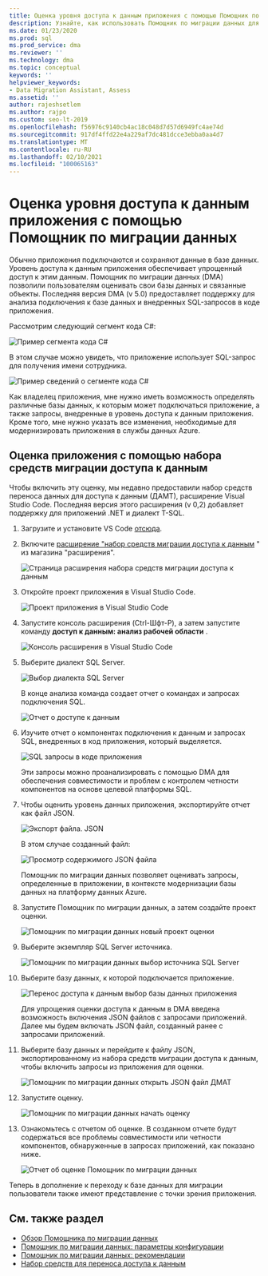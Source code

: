 ```yaml
---
title: Оценка уровня доступа к данным приложения с помощью Помощник по миграции данных
description: Узнайте, как использовать Помощник по миграции данных для оценки уровня доступа к данным приложения.
ms.date: 01/23/2020
ms.prod: sql
ms.prod_service: dma
ms.reviewer: ''
ms.technology: dma
ms.topic: conceptual
keywords: ''
helpviewer_keywords:
- Data Migration Assistant, Assess
ms.assetid: ''
author: rajeshsetlem
ms.author: rajpo
ms.custom: seo-lt-2019
ms.openlocfilehash: f56976c9140cb4ac18c048d7d57d6949fc4ae74d
ms.sourcegitcommit: 917df4ffd22e4a229af7dc481dcce3ebba0aa4d7
ms.translationtype: MT
ms.contentlocale: ru-RU
ms.lasthandoff: 02/10/2021
ms.locfileid: "100065163"
---
```

# <a name="assess-an-apps-data-access-layer-with-data-migration-assistant"></a>Оценка уровня доступа к данным приложения с помощью Помощник по миграции данных

Обычно приложения подключаются и сохраняют данные в базе данных. Уровень доступа к данным приложения обеспечивает упрощенный доступ к этим данным. Помощник по миграции данных (DMA) позволили пользователям оценивать свои базы данных и связанные объекты. Последняя версия DMA (v 5.0) предоставляет поддержку для анализа подключения к базе данных и внедренных SQL-запросов в коде приложения.

Рассмотрим следующий сегмент кода C#:

![Пример сегмента кода C#](../dma/media/dma-assess-app-data-layer/dma-sample-c-sharp-code-segment.png)

В этом случае можно увидеть, что приложение использует SQL-запрос для получения имени сотрудника.

![Пример сведений о сегменте кода C#](../dma/media/dma-assess-app-data-layer/dma-sample-c-sharp-code-detail.png)

Как владелец приложения, мне нужно иметь возможность определять различные базы данных, к которым может подключаться приложение, а также запросы, внедренные в уровень доступа к данным приложения. Кроме того, мне нужно указать все изменения, необходимые для модернизировать приложения в службы данных Azure.

## <a name="assess-an-app-with-data-access-migration-toolkit"></a>Оценка приложения с помощью набора средств миграции доступа к данным

Чтобы включить эту оценку, мы недавно предоставили набор средств переноса данных для доступа к данным (ДАМТ), расширение Visual Studio Code. Последняя версия этого расширения (v 0,2) добавляет поддержку для приложений .NET и диалект T-SQL.

1. Загрузите и установите VS Code [отсюда](https://code.visualstudio.com/download).
2. Включите [расширение "набор средств миграции доступа к данным](https://marketplace.visualstudio.com/items?itemName=ms-databasemigration.data-access-migration-toolkit) " из магазина "расширения".

   ![Страница расширения набора средств миграции доступа к данным](../dma/media/dma-assess-app-data-layer/dma-damt-extension-page.png)

3. Откройте проект приложения в Visual Studio Code.

   ![Проект приложения в Visual Studio Code](../dma/media/dma-assess-app-data-layer/dma-app-project-in-vscode.png)

4. Запустите консоль расширения (Ctrl-Шфт-P), а затем запустите команду **доступ к данным: анализ рабочей области** .

   ![Консоль расширения в Visual Studio Code](../dma/media/dma-assess-app-data-layer/dma-vscode-extension-console.png)

5. Выберите диалект SQL Server.

   ![Выбор диалекта SQL Server](../dma/media/dma-assess-app-data-layer/dma-sql-server-dialect.png)

   В конце анализа команда создает отчет о командах и запросах подключения SQL.

   ![Отчет о доступе к данным](../dma/media/dma-assess-app-data-layer/dma-data-access-report.png)

6. Изучите отчет о компонентах подключения к данным и запросах SQL, внедренных в код приложения, который выделяется.

   ![SQL запросы в коде приложения](../dma/media/dma-assess-app-data-layer/dma-sql-queries-in-app-code.png)

   Эти запросы можно проанализировать с помощью DMA для обеспечения совместимости и проблем с контролем четности компонентов на основе целевой платформы SQL.

7. Чтобы оценить уровень данных приложения, экспортируйте отчет как файл JSON.

   ![Экспорт файла. JSON](../dma/media/dma-assess-app-data-layer/dma-json-file-export.png)

   В этом случае созданный файл:

   ![Просмотр содержимого JSON файла](../dma/media/dma-assess-app-data-layer/dma-json-file-contents.png)

   Помощник по миграции данных позволяет оценивать запросы, определенные в приложении, в контексте модернизации базы данных на платформу данных Azure.

8. Запустите Помощник по миграции данных, а затем создайте проект оценки.

   ![Помощник по миграции данных новый проект оценки](../dma/media/dma-assess-app-data-layer/dma-new-assessment-project.png)

9. Выберите экземпляр SQL Server источника.

   ![Помощник по миграции данных выбор источника SQL Server](../dma/media/dma-assess-app-data-layer/dma-select-sql-source.png)

10. Выберите базу данных, к которой подключается приложение.

    ![Перенос доступа к данным выбор базы данных приложения](../dma/media/dma-assess-app-data-layer/dma-select-app-database.png)

    Для упрощения оценки доступа к данным в DMA введена возможность включения JSON файлов с запросами приложений. Далее мы будем включать JSON файл, созданный ранее с запросами приложений.

11. Выберите базу данных и перейдите к файлу JSON, экспортированному из набора средств миграции доступа к данным, чтобы включить запросы из приложения для оценки.

    ![Помощник по миграции данных открыть JSON файл ДМАТ](../dma/media/dma-assess-app-data-layer/dma-open-damt-json-file.png)

12. Запустите оценку.

    ![Помощник по миграции данных начать оценку](../dma/media/dma-assess-app-data-layer/dma-start-assessment.png)

13. Ознакомьтесь с отчетом об оценке. В созданном отчете будут содержаться все проблемы совместимости или четности компонентов, обнаруженные в запросах приложений, как показано ниже.

    ![Отчет об оценке Помощник по миграции данных](../dma/media/dma-assess-app-data-layer/dma-assessment-report.png)

Теперь в дополнение к переходу к базе данных для миграции пользователи также имеют представление с точки зрения приложения.

## <a name="see-also"></a>См. также раздел

* [Обзор Помощника по миграции данных](../dma/dma-overview.md)
* [Помощник по миграции данных: параметры конфигурации](../dma/dma-configurationsettings.md)
* [Помощник по миграции данных: рекомендации](../dma/dma-bestpractices.md)
* [Набор средств для переноса доступа к данным](https://marketplace.visualstudio.com/items?itemName=ms-databasemigration.data-access-migration-toolkit)
